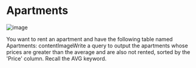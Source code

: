 # Apartments

![image](https://github.com/AWESOME04/Sololearn-Code-Challenges/assets/102630199/f7b15da2-cb2a-4b32-b05d-dd64eae3a684)


You want to rent an apartment and have the following table named Apartments: contentImageWrite a query to output the apartments whose prices are greater than the average and are also not rented, sorted by the 'Price' column.
Recall the AVG keyword.

